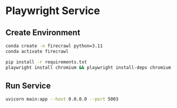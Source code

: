 # Playwright Service

## Create Environment

```bash
conda create -n firecrawl python=3.11
conda activate firecrawl  

pip install -r requirements.txt  
playwright install chromium && playwright install-deps chromium
```

## Run Service

```bash
uvicorn main:app --host 0.0.0.0 --port 5003
```
